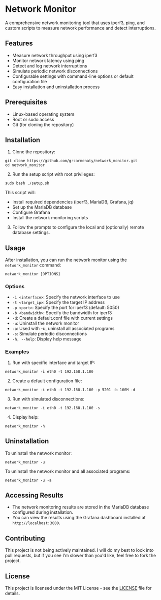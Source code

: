 # Network Monitor

A comprehensive network monitoring tool that uses iperf3, ping, and custom scripts to measure network performance and detect interruptions.

## Features

- Measure network throughput using iperf3
- Monitor network latency using ping
- Detect and log network interruptions
- Simulate periodic network disconnections
- Configurable settings with command-line options or default configuration file
- Easy installation and uninstallation process

## Prerequisites

- Linux-based operating system
- Root or sudo access
- Git (for cloning the repository)

## Installation

1. Clone the repository:

```
git clone https://github.com/grcarmenaty/network_monitor.git
cd network_monitor
```

2. Run the setup script with root privileges:

```
sudo bash ./setup.sh
```

This script will:
- Install required dependencies (iperf3, MariaDB, Grafana, jq)
- Set up the MariaDB database
- Configure Grafana
- Install the network monitoring scripts

3. Follow the prompts to configure the local and (optionally) remote database settings.

## Usage

After installation, you can run the network monitor using the `network_monitor` command:

```
network_monitor [OPTIONS]
```

### Options

- `-i <interface>`: Specify the network interface to use
- `-t <target_ip>`: Specify the target IP address
- `-p <port>`: Specify the port for iperf3 (default: 5050)
- `-b <bandwidth>`: Specify the bandwidth for iperf3
- `-d`: Create a default.conf file with current settings
- `-u`: Uninstall the network monitor
- `-a`: Used with -u, uninstall all associated programs
- `-s`: Simulate periodic disconnections
- `-h, --help`: Display help message

### Examples

1. Run with specific interface and target IP:

```
network_monitor -i eth0 -t 192.168.1.100
```

2. Create a default configuration file:

```
network_monitor -i eth0 -t 192.168.1.100 -p 5201 -b 100M -d
```

3. Run with simulated disconnections:

```
network_monitor -i eth0 -t 192.168.1.100 -s
```

4. Display help:

```
network_monitor -h
```

## Uninstallation

To uninstall the network monitor:

```
network_monitor -u
```

To uninstall the network monitor and all associated programs:

```
network_monitor -u -a
```

## Accessing Results

- The network monitoring results are stored in the MariaDB database configured during installation.
- You can view the results using the Grafana dashboard installed at `http://localhost:3000`.

## Contributing

This project is not being actively maintained. I will do my best to look into pull requests, but if you see I'm slower than you'd like, feel free to fork the project.

## License

This project is licensed under the MIT License - see the [LICENSE](LICENSE) file for details.

